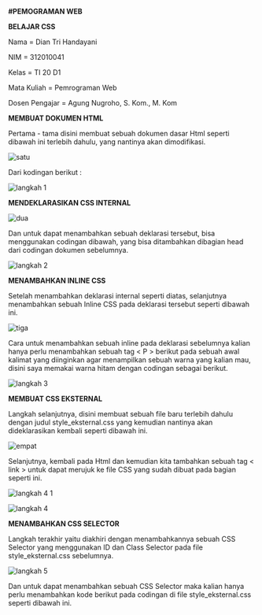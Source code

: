 **#PEMOGRAMAN WEB**


**BELAJAR CSS**

Nama 			= Dian Tri Handayani 

NIM		    	= 312010041
    
Kelas			= TI 20 D1

Mata Kuliah		= Pemrograman Web

Dosen Pengajar	= Agung Nugroho, S. Kom., M. Kom

**MEMBUAT DOKUMEN HTML**

Pertama - tama disini membuat sebuah dokumen dasar Html seperti dibawah ini terlebih dahulu, yang nantinya akan dimodifikasi.

![satu](https://user-images.githubusercontent.com/101880835/160219386-a1fe9514-6842-46db-aba1-361e6b6af878.png)

Dari kodingan berikut :

![langkah 1](https://user-images.githubusercontent.com/101880835/160219458-10737d75-dba8-4f3f-a16c-6518de6040e9.png)


**MENDEKLARASIKAN CSS INTERNAL**

![dua](https://user-images.githubusercontent.com/101880835/160219640-70c12c38-7725-4677-83e4-2d7cf9eec607.png)

Dan untuk dapat menambahkan sebuah deklarasi tersebut, bisa menggunakan codingan dibawah, yang bisa ditambahkan dibagian head dari codingan dokumen sebelumnya.

![langkah 2](https://user-images.githubusercontent.com/101880835/160219630-8310ac7f-4c51-444d-9d64-59667272caa8.png)


**MENAMBAHKAN INLINE CSS**

Setelah menambahkan deklarasi internal seperti diatas, selanjutnya menambahkan sebuah Inline CSS pada deklarasi tersebut seperti dibawah ini.

![tiga](https://user-images.githubusercontent.com/101880835/160219906-7c404e79-a2fb-4c31-986f-2f76cc9ffe91.png)

Cara untuk menambahkan sebuah inline pada deklarasi sebelumnya kalian hanya perlu menambahkan sebuah tag < P > berikut pada sebuah awal kalimat yang diinginkan agar menampilkan sebuah warna yang kalian mau, disini saya memakai warna hitam dengan codingan sebagai berikut.

![langkah 3](https://user-images.githubusercontent.com/101880835/160219896-b53f4ec3-d214-473d-ace2-31e9b7b65996.png)


**MEMBUAT CSS EKSTERNAL**

Langkah selanjutnya, disini membuat sebuah file baru terlebih dahulu dengan judul style_eksternal.css yang kemudian nantinya akan dideklarasikan kembali seperti dibawah ini.

![empat](https://user-images.githubusercontent.com/101880835/160220937-a184ab34-100e-4de5-9332-98e7af6b07d2.png)

Selanjutnya, kembali pada Html dan kemudian kita tambahkan sebuah tag < link > untuk dapat merujuk ke file CSS yang sudah dibuat pada bagian seperti ini.

![langkah 4 1](https://user-images.githubusercontent.com/101880835/160220952-046dcd78-5871-48c7-925c-c2e14807b90d.png)

![langkah 4](https://user-images.githubusercontent.com/101880835/160220942-c358f2e2-8a4a-4b6a-a8a7-be2a8f3f3f3c.png)


**MENAMBAHKAN CSS SELECTOR**

Langkah terakhir yaitu diakhiri dengan menambahkannya sebuah CSS Selector yang menggunakan ID dan Class Selector pada file style_eksternal.css sebelumnya.

![langkah 5](https://user-images.githubusercontent.com/101880835/160220962-dccc182d-47a1-499a-afad-538ff805543a.png)

Dan untuk dapat menambahkan sebuah CSS Selector maka kalian hanya perlu menambahkan kode berikut pada codingan di file style_eksternal.css seperti dibawah ini.


